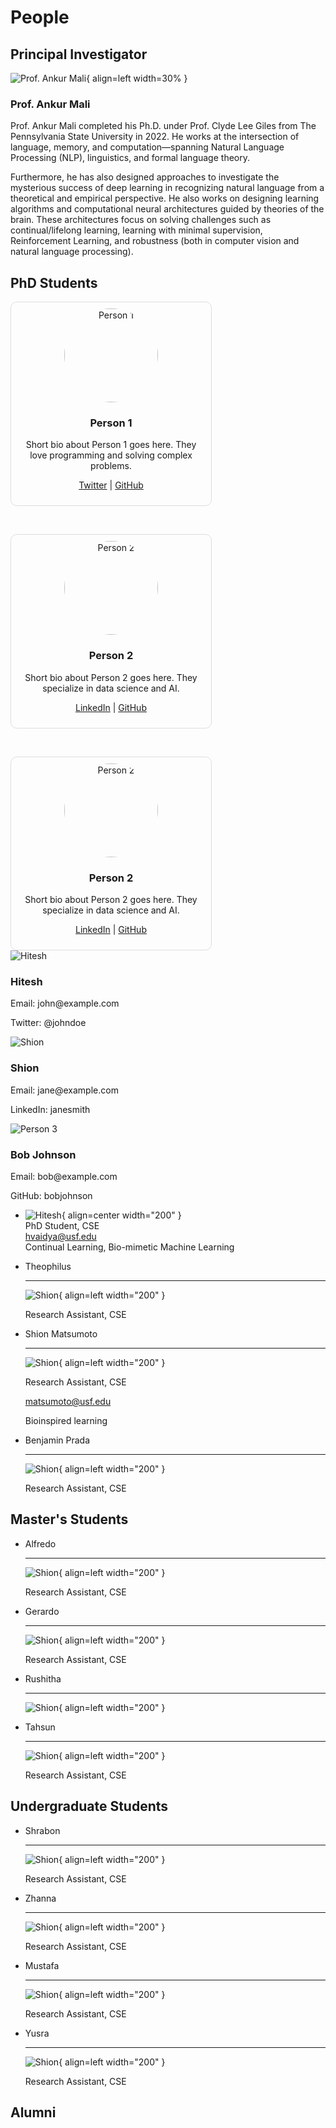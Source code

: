 # People

## Principal Investigator

![Prof. Ankur Mali](assets/images/Ankur_Mali.jpg){ align=left width=30% }

### Prof. Ankur Mali

Prof. Ankur Mali completed his Ph.D. under Prof. Clyde Lee Giles from The Pennsylvania State University in 2022. He works at the intersection of language, memory, and computation—spanning Natural Language Processing (NLP), linguistics, and formal language theory. 

Furthermore, he has also designed approaches to investigate the mysterious success of deep learning in recognizing natural language from a theoretical and empirical perspective. He also works on designing learning algorithms and computational neural architectures guided by theories of the brain. These architectures focus on solving challenges such as continual/lifelong learning, learning with minimal supervision, Reinforcement Learning, and robustness (both in computer vision and natural language processing).

<div style="clear: both;"></div>

<!-- ![Mali](https://ankurmali.github.io/images/Ankur_Mali_1.jpg){ align=left width="400" height="200" }

Dr. Ankur Mali completed his Ph.D. under Prof. Clyde Lee Giles from The
Pennsylvania State University in 2022. He works at the intersection of
language, memory, and computation—spanning Natural Language Processing (NLP),
linguistics, and formal language theory. Furthermore, he has also designed
approaches to investigate the mysterious success of deep learning in
recognizing natural language from a theoretical and empirical perspective. He
also works on designing learning algorithms and computational neural
architectures guided by theories of the brain. These architectures focus on
solving challenges such as continual/lifelong learning, learning with minimal
supervision, Reinforcement Learning, and robustness (both in computer vision
and natural language processing). -->

## PhD Students

<div style="display: flex; flex-wrap: wrap; gap: 45px;">

<div style="width: 300px; text-align: center; border: 1px solid #ddd; padding: 10px; border-radius: 10px;">
  <img src="assets/images/hitesh.jpg" alt="Person 1" style="border-radius: 50%; width: 150px; height: 150px;">
  <h3>Person 1</h3>
  <p>Short bio about Person 1 goes here. They love programming and solving complex problems.</p>
  <p>
    <a href="https://twitter.com/person1" target="_blank">Twitter</a> |
    <a href="https://github.com/person1" target="_blank">GitHub</a>
  </p>
</div>

<div style="width: 300px; text-align: center; border: 1px solid #ddd; padding: 10px; border-radius: 10px;">
  <img src="assets/images/shion_matsumoto.jpg" alt="Person 2" style="border-radius: 50%; width: 150px; height: 150px;">
  <h3>Person 2</h3>
  <p>Short bio about Person 2 goes here. They specialize in data science and AI.</p>
  <p>
    <a href="https://linkedin.com/in/person2" target="_blank">LinkedIn</a> |
    <a href="https://github.com/person2" target="_blank">GitHub</a>
  </p>
</div>

<div style="width: 300px; text-align: center; border: 1px solid #ddd; padding: 10px; border-radius: 10px;">
  <img src="https://via.placeholder.com/150" alt="Person 2" style="border-radius: 50%; width: 150px; height: 150px;">
  <h3>Person 2</h3>
  <p>Short bio about Person 2 goes here. They specialize in data science and AI.</p>
  <p>
    <a href="https://linkedin.com/in/person2" target="_blank">LinkedIn</a> |
    <a href="https://github.com/person2" target="_blank">GitHub</a>
  </p>
</div>

</div>


<div class="people-grid">
  <div class="person">
    <img src="docs/assets/images/hitesh.jpg" alt="Hitesh">
    <h3>Hitesh</h3>
    <p>Email: john@example.com</p>
    <p>Twitter: @johndoe</p>
  </div>
  <div class="person">
    <img src="assets/images/shion_matsumoto.jpg" alt="Shion">
    <h3>Shion</h3>
    <p>Email: jane@example.com</p>
    <p>LinkedIn: janesmith</p>
  </div>
  <div class="person">
    <img src="path/to/image3.jpg" alt="Person 3">
    <h3>Bob Johnson</h3>
    <p>Email: bob@example.com</p>
    <p>GitHub: bobjohnson</p>
  </div>
</div>

<div class="grid cards" markdown>

-   ![Hitesh](assets/images/hitesh.jpg){ align=center width="200" }
    </br>
    PhD Student, CSE </br>
    hvaidya@usf.edu </br>
    Continual Learning, Bio-mimetic Machine Learning


-   Theophilus

    ---

    ![Shion](https://dummyimage.com/400x400/eee/aaa){ align=left width="200" }

    Research Assistant, CSE


-   Shion Matsumoto

    ---

    ![Shion](assets/images/shion_matsumoto.jpg){ align=left width="200" }

    Research Assistant, CSE

    matsumoto@usf.edu

    Bioinspired learning

-   Benjamin Prada

    ---

    ![Shion](https://dummyimage.com/400x400/eee/aaa){ align=left width="200" }

    Research Assistant, CSE


</div>

## Master's Students

<div class="grid cards" markdown>

-   Alfredo

    ---

    ![Shion](https://dummyimage.com/400x400/eee/aaa){ align=left width="200" }

    Research Assistant, CSE


-   Gerardo

    ---

    ![Shion](https://dummyimage.com/400x400/eee/aaa){ align=left width="200" }

    Research Assistant, CSE


-   Rushitha

    ---

    ![Shion](https://dummyimage.com/400x400/eee/aaa){ align=left width="200" }


-   Tahsun

    ---

    ![Shion](https://dummyimage.com/400x400/eee/aaa){ align=left width="200" }

    Research Assistant, CSE


</div>

## Undergraduate Students

<div class="grid cards" markdown>

-   Shrabon

    ---

    ![Shion](https://dummyimage.com/400x400/eee/aaa){ align=left width="200" }

    Research Assistant, CSE


-   Zhanna

    ---

    ![Shion](https://dummyimage.com/400x400/eee/aaa){ align=left width="200" }

    Research Assistant, CSE


-   Mustafa

    ---

    ![Shion](https://dummyimage.com/400x400/eee/aaa){ align=left width="200" }

    Research Assistant, CSE


-   Yusra

    ---

    ![Shion](https://dummyimage.com/400x400/eee/aaa){ align=left width="200" }

    Research Assistant, CSE


</div>

## Alumni
